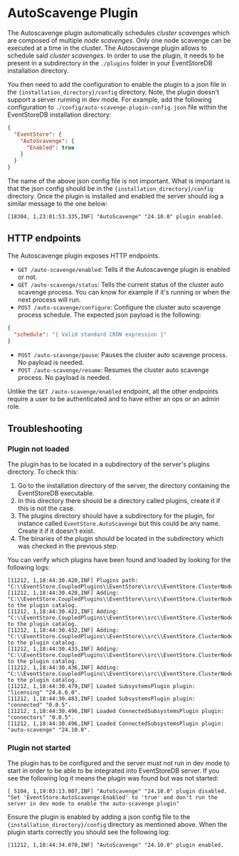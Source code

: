 # AutoScavenge Plugin

The Autoscavenge plugin automatically schedules _cluster scavenges_ which are composed of multiple _node scavenges_. Only one node scavenge
can be executed at a time in the cluster. The Autoscavenge plugin allows to schedule said _cluster scavenges_. In order to use the plugin,
it needs to be present in a subdirectory in the `./plugins` folder in your EventStoreDB installation directory.

You then need to add the configuration to enable the plugin to a json file in the `{installation_directory}/config` directory. Note, the
plugin doesn't support a server running in dev mode.
For example, add the following configuration to `./config/auto-scavenge-plugin-config.json` file within the EventStoreDB installation directory:

```json
{
  "EventStore": {
    "AutoScavenge": {
      "Enabled": true
    }
  }
}
```

The name of the above json config file is not important. What is important is that the json config should be in the `{installation_directory}/config` directory.
Once the plugin is installed and enabled the server should log a similar message to the one below:

```
[18304, 1,23:01:53.335,INF] "AutoScavenge" "24.10.0" plugin enabled.
```

## HTTP endpoints

The Autoscavenge plugin exposes HTTP endpoints.

* `GET /auto-scavenge/enabled`: Tells if the Autoscavenge plugin is enabled or not.
* `GET /auto-scavenge/status`: Tells the current status of the cluster auto scavenge process. You can know for example if it's running or when the next process will run.
* `POST /auto-scavenge/configure`: Configure the cluster auto scavenge process schedule. The expected json payload is the following:
```json
{
  "schedule": "{ Valid standard CRON expression }"
}
```
* `POST /auto-scavenge/pause`: Pauses the cluster auto scavenge process. No payload is needed.
* `POST /auto-scavenge/resume`: Resumes the cluster auto scavenge process. No payload is needed.

Unlike the `GET /auto-scavenge/enabled` endpoint, all the other endpoints require a user to be authenticated and to have either an ops or an admin role.

## Troubleshooting

### Plugin not loaded
The plugin has to be located in a subdirectory of the server's plugins directory. To check this:

1. Go to the installation directory of the server, the directory containing the EventStoreDB executable.
2. In this directory there should be a directory called plugins, create it if this is not the case.
3. The plugins directory should have a subdirectory for the plugin, for instance called `EventStore.AutoScavenge` but this could be any name. Create it if it doesn't exist.
4. The binaries of the plugin should be located in the subdirectory which was checked in the previous step.

You can verify which plugins have been found and loaded by looking for the following logs:

```
[11212, 1,18:44:30.420,INF] Plugins path: "C:\\EventStore.CoupledPlugins\\EventStore\\src\\EventStore.ClusterNode\\bin\\Debug\\net8.0\\plugins"
[11212, 1,18:44:30.420,INF] Adding: "C:\\EventStore.CoupledPlugins\\EventStore\\src\\EventStore.ClusterNode\\bin\\Debug\\net8.0\\plugins" to the plugin catalog.
[11212, 1,18:44:30.422,INF] Adding: "C:\\EventStore.CoupledPlugins\\EventStore\\src\\EventStore.ClusterNode\\bin\\Debug\\net8.0\\plugins\\EventStore.Licensing" to the plugin catalog.
[11212, 1,18:44:30.432,INF] Adding: "C:\\EventStore.CoupledPlugins\\EventStore\\src\\EventStore.ClusterNode\\bin\\Debug\\net8.0\\plugins\\EventStore.POC.ConnectedSubsystemsPlugin" to the plugin catalog.
[11212, 1,18:44:30.433,INF] Adding: "C:\\EventStore.CoupledPlugins\\EventStore\\src\\EventStore.ClusterNode\\bin\\Debug\\net8.0\\plugins\\EventStore.POC.ConnectorsPlugin" to the plugin catalog.
[11212, 1,18:44:30.436,INF] Adding: "C:\\EventStore.CoupledPlugins\\EventStore\\src\\EventStore.ClusterNode\\bin\\Debug\\net8.0\\plugins\\EventStore.TcpPlugin" to the plugin catalog.
[11212, 1,18:44:30.479,INF] Loaded SubsystemsPlugin plugin: "licensing" "24.6.0.0".
[11212, 1,18:44:30.483,INF] Loaded SubsystemsPlugin plugin: "connected" "0.0.5".
[11212, 1,18:44:30.496,INF] Loaded ConnectedSubsystemsPlugin plugin: "connectors" "0.0.5".
[11212, 1,18:44:30.496,INF] Loaded ConnectedSubsystemsPlugin plugin: "auto-scavenge" "24.10.0".
```

### Plugin not started
The plugin has to be configured and the server must not run in dev mode to start in order to be able to be integrated into EventStoreDB server.
If you see the following log it means the plugin was found but was not started:

```
[ 5104, 1,19:03:13.807,INF] "AutoScavenge" "24.10.0" plugin disabled. "Set 'EventStore:AutoScavenge:Enabled' to 'true' and don't run the server in dev mode to enable the auto-scavenge plugin"
```

Ensure the plugin is enabled by adding a json config file to the `{installation_directory}/config` directory as mentioned above.
When the plugin starts correctly you should see the following log:

```
[11212, 1,18:44:34.070,INF] "AutoScavenge" "24.10.0" plugin enabled.
```
